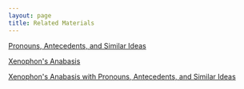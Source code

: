 ```yaml
---
layout: page
title: Related Materials
---
```


<a href="/tutorials-v2/pronoun_antecedent/index.html">Pronouns, Antecedents, and Similar Ideas</a>

<a href="/tutorials-v2/xenophon/index.html">Xenophon's Anabasis</a>

<a href="/tutorials-v2/pronouns/index.html">Xenophon's Anabasis with Pronouns, Antecedents, and Similar Ideas</a>

